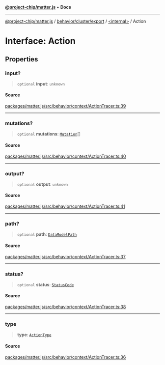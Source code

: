 [**@project-chip/matter.js**](../../../../../README.md) • **Docs**

***

[@project-chip/matter.js](../../../../../modules.md) / [behavior/cluster/export](../../README.md) / [\<internal\>](../README.md) / Action

# Interface: Action

## Properties

### input?

> `optional` **input**: `unknown`

#### Source

[packages/matter.js/src/behavior/context/ActionTracer.ts:39](https://github.com/project-chip/matter.js/blob/7a8cbb56b87d4ccf34bec5a9a95ab40a1711324f/packages/matter.js/src/behavior/context/ActionTracer.ts#L39)

***

### mutations?

> `optional` **mutations**: [`Mutation`](Mutation.md)[]

#### Source

[packages/matter.js/src/behavior/context/ActionTracer.ts:40](https://github.com/project-chip/matter.js/blob/7a8cbb56b87d4ccf34bec5a9a95ab40a1711324f/packages/matter.js/src/behavior/context/ActionTracer.ts#L40)

***

### output?

> `optional` **output**: `unknown`

#### Source

[packages/matter.js/src/behavior/context/ActionTracer.ts:41](https://github.com/project-chip/matter.js/blob/7a8cbb56b87d4ccf34bec5a9a95ab40a1711324f/packages/matter.js/src/behavior/context/ActionTracer.ts#L41)

***

### path?

> `optional` **path**: [`DataModelPath`](DataModelPath.md)

#### Source

[packages/matter.js/src/behavior/context/ActionTracer.ts:37](https://github.com/project-chip/matter.js/blob/7a8cbb56b87d4ccf34bec5a9a95ab40a1711324f/packages/matter.js/src/behavior/context/ActionTracer.ts#L37)

***

### status?

> `optional` **status**: [`StatusCode`](../../../../../protocol/interaction/export/enumerations/StatusCode.md)

#### Source

[packages/matter.js/src/behavior/context/ActionTracer.ts:38](https://github.com/project-chip/matter.js/blob/7a8cbb56b87d4ccf34bec5a9a95ab40a1711324f/packages/matter.js/src/behavior/context/ActionTracer.ts#L38)

***

### type

> **type**: [`ActionType`](../enumerations/ActionType.md)

#### Source

[packages/matter.js/src/behavior/context/ActionTracer.ts:36](https://github.com/project-chip/matter.js/blob/7a8cbb56b87d4ccf34bec5a9a95ab40a1711324f/packages/matter.js/src/behavior/context/ActionTracer.ts#L36)
